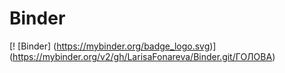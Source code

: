 # Binder
[! [Binder] (https://mybinder.org/badge_logo.svg)] (https://mybinder.org/v2/gh/LarisaFonareva/Binder.git/ГОЛОВА)

